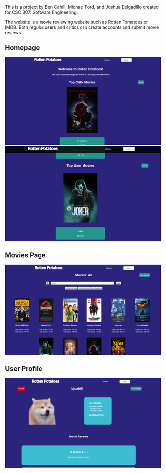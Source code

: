 This is a project by Ben Cahill, Michael Ford, and Joshua Delgadillo created for CSC 307: Software Engineering.

The website is a movie reviewing website such as Rotten Tomatoes or IMDB. Both regular users and critics can create accounts and submit movie reviews.

## Homepage

![Home Page](images/Homepagetop.PNG)
![Home Page](images/Homepagebottom.PNG)

## Movies Page

![Movies Page](images/moviespage.PNG)

## User Profile

![User Profiles](images/ProfileScreenshot.PNG)